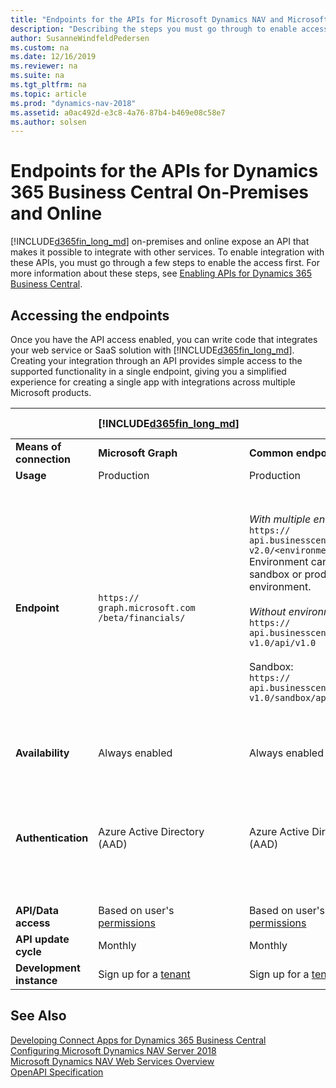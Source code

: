 ```yaml
---
title: "Endpoints for the APIs for Microsoft Dynamics NAV and Microsoft Dynamics 365 Business Central"
description: "Describing the steps you must go through to enable access to the APIs in on-prem and cloud product versions."
author: SusanneWindfeldPedersen
ms.custom: na
ms.date: 12/16/2019
ms.reviewer: na
ms.suite: na
ms.tgt_pltfrm: na
ms.topic: article
ms.prod: "dynamics-nav-2018"
ms.assetid: a0ac492d-e3c8-4a76-87b4-b469e08c58e7
ms.author: solsen
---
```


# Endpoints for the APIs for Dynamics 365 Business Central On-Premises and Online
[!INCLUDE[d365fin_long_md](../includes/d365fin_long_md.md)] on-premises and online expose an API that makes it possible to integrate with other services. To enable integration with these APIs, you must go through a few steps to enable the access first. For more information about these steps, see [Enabling APIs for Dynamics 365 Business Central](enabling-apis-for-dynamics-nav.md).

## Accessing the endpoints
Once you have the API access enabled, you can write code that integrates your web service or SaaS solution with [!INCLUDE[d365fin_long_md](../includes/d365fin_long_md.md)]. Creating your integration through an API provides simple access to the supported functionality in a single endpoint, giving you a simplified experience for creating a single app with integrations across multiple Microsoft products.

||[!INCLUDE[d365fin_long_md](../includes/d365fin_long_md.md)]|||[!INCLUDE[d365fin_long_md](../includes/d365fin_long_md.md)] On-Prem|
|--|--|--|--|--|
|**Means of connection**|**Microsoft Graph**|**Common endpoint service**|**Direct tenant**|**Direct installation**|
|**Usage**|Production|Production|Rapid development and testing only|Production|
|**Endpoint**|`https://`<br>`graph.microsoft.com`<br>`/beta/financials/`| *With multiple environments (v2.0):*<br> `https://`<br>`api.businesscentral.dynamics.com/`<br> `v2.0/<environment name>/api/v1.0`  <br>Environment can be a named sandbox or production environment.<br><br> *Without environment (v1.0):* <br>  `https://`<br>`api.businesscentral.dynamics.com/`<br> `v1.0/api/v1.0` <br><br>Sandbox:<br> `https://`<br>`api.businesscentral.dynamics.com/`<br> `v1.0/sandbox/api/v1.0`  | *With multiple environments (v2.0):*  <br>`https://`<br>`api.businesscentral.dynamics.com/`<br>`v2.0/<user domain name>/<environment name>/api/v1.0`<br>Environment can be a named sandbox or production environment. <br><br>*Without multiple environments (v1.0):*<br>`https://`<br>`api.businesscentral.dynamics.com/`<br>`v1.0/<user domain name>/api/v1.0`<br>  Example: `https://`<br>`api.businesscentral.dynamics.com/`<br> `v1.0/cronus.com/api/v1.0` <br><br> Sandbox:<br> `https://`<br>`api.businesscentral.dynamics.com/`<br> `v1.0/cronus.com/sandbox/api/v1.0`|OData base URL in installation: <br> `https://`<br>`<base URL>:<port>/<serverInstance>/api/<API version>/` <br> Example: `https://`<br>`nav.contoso.com:7048/`<br>`bc/api/v1.0` <br> Must be exposed through a firewall.<br><br>Extension APIs:<br>`https://<base URL>:<port>/<serverinstance>/api/<API publisher>/<API group>/<API version>`|
|**Availability**|Always enabled|Always enabled|Always enabled|Disabled by default.<br> Must be enabled by the administrator.|
|**Authentication**|Azure Active Directory<br> (AAD)|Azure Active Directory<br> (AAD)|Basic authentication.<br> Username and [web service<br> access key](/dynamics365/business-central/dev-itpro/developer/devenv-develop-connect-apps) as password.|Basic authentication.<br> Username and [web service<br> access key](/dynamics365/business-central/dev-itpro/developer/devenv-develop-connect-apps) as password. Your solution must be configured to use **NavUserPassword** or **AccessControlService** authentication in order to configure Dynamics NAV user accounts to include an access key.|
|**API/Data access**|Based on user's<br> [permissions](../../permissions-on-database-objects.md)|Based on user's<br> [permissions](../../permissions-on-database-objects.md)|Based on user's<br> [permissions](../../permissions-on-database-objects.md)|Based on user's<br> [permissions](../../permissions-on-database-objects.md)|
|**API update cycle**|Monthly|Monthly|Monthly|Hotfixes installed by partner|
|**Development instance**|Sign up for a [tenant](https://go.microsoft.com/fwlink/?linkid=847861)|Sign up for a [tenant](https://go.microsoft.com/fwlink/?linkid=847861)|Sign up for a [tenant](https://go.microsoft.com/fwlink/?linkid=847861)|Get [Docker](https://aka.ms/navdeveloperpreview) instance|

## See Also
[Developing Connect Apps for Dynamics 365 Business Central](/dynamics365/business-central/dev-itpro/developer/devenv-develop-connect-apps)  
[Configuring Microsoft Dynamics NAV Server 2018](../../configuring-microsoft-dynamics-nav-server.md)  
[Microsoft Dynamics NAV Web Services Overview](../../microsoft-dynamics-nav-web-services-overview.md)  
[OpenAPI Specification](dynamics-open-api.md)  
